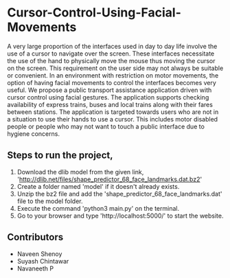 # Cursor-Control-Using-Facial-Movements
A very large proportion of the interfaces used in day to day life involve the use of a cursor to navigate over the screen. These interfaces necessitate the use of the hand to physically move the mouse thus moving the cursor on the screen. This requirement on the user side may not always be suitable or convenient. In an environment with restriction on motor movements, the option of having facial movements to control the interfaces becomes very useful. We propose a public transport assistance application driven with cursor control using facial gestures. The application supports checking availability of express trains, buses and local trains along with their fares between stations. The application is targeted towards users who are not in a situation to use their hands to use a cursor. This includes motor disabled people or people who may not want to touch a public interface due to hygiene concerns.

## Steps to run the project,

1. Download the dlib model from the given link, 'http://dlib.net/files/shape_predictor_68_face_landmarks.dat.bz2'
2. Create a folder named 'model' if it doesn't already exists.
2. Unzip the bz2 file and add the 'shape_predictor_68_face_landmarks.dat' file to the model folder.
3. Execute the command 'python3 main.py' on the terminal.
2. Go to your browser and type 'http://localhost:5000/' to start the website.

## Contributors  
- Naveen Shenoy
- Suyash Chintawar 
- Navaneeth P
